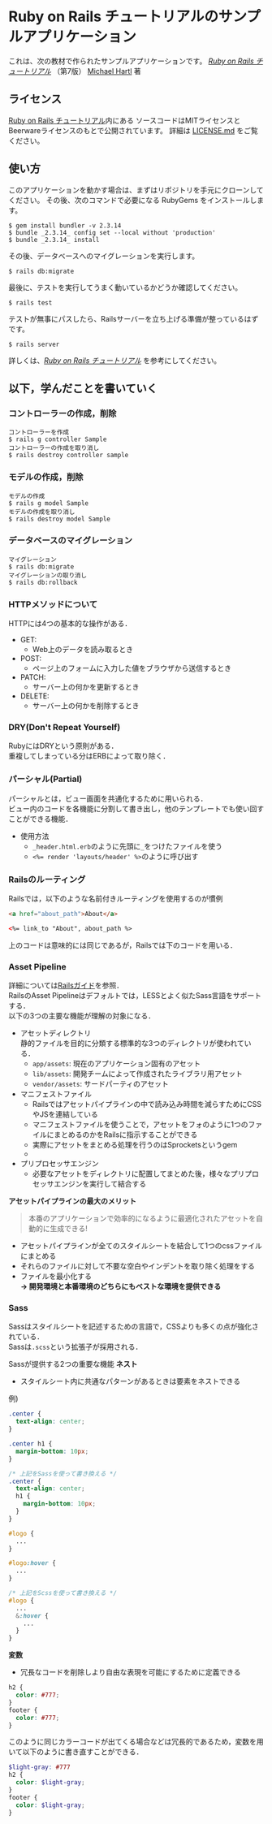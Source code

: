 # Ruby on Rails チュートリアルのサンプルアプリケーション

これは、次の教材で作られたサンプルアプリケーションです。
[*Ruby on Rails チュートリアル*](https://railstutorial.jp/)
（第7版）
[Michael Hartl](https://www.michaelhartl.com/) 著

## ライセンス

[Ruby on Rails チュートリアル](https://railstutorial.jp/)内にある
ソースコードはMITライセンスとBeerwareライセンスのもとで公開されています。
詳細は [LICENSE.md](LICENSE.md) をご覧ください。

## 使い方

このアプリケーションを動かす場合は、まずはリポジトリを手元にクローンしてください。
その後、次のコマンドで必要になる RubyGems をインストールします。

```
$ gem install bundler -v 2.3.14
$ bundle _2.3.14_ config set --local without 'production'
$ bundle _2.3.14_ install
```

その後、データベースへのマイグレーションを実行します。

```
$ rails db:migrate
```

最後に、テストを実行してうまく動いているかどうか確認してください。

```
$ rails test
```

テストが無事にパスしたら、Railsサーバーを立ち上げる準備が整っているはずです。

```
$ rails server
```

詳しくは、[*Ruby on Rails チュートリアル*](https://railstutorial.jp/)
を参考にしてください。


## 以下，学んだことを書いていく
### コントローラーの作成，削除
```
コントローラーを作成
$ rails g controller Sample
コントローラーの作成を取り消し
$ rails destroy controller sample
```

### モデルの作成，削除
```
モデルの作成
$ rails g model Sample
モデルの作成を取り消し
$ rails destroy model Sample
```

### データベースのマイグレーション
```
マイグレーション
$ rails db:migrate
マイグレーションの取り消し
$ rails db:rollback
```

### HTTPメソッドについて
HTTPには4つの基本的な操作がある．
- GET:
  - Web上のデータを読み取るとき
- POST:
  - ページ上のフォームに入力した値をブラウザから送信するとき
- PATCH:
  - サーバー上の何かを更新するとき
- DELETE:
  - サーバー上の何かを削除するとき

### DRY(Don't Repeat Yourself)
RubyにはDRYという原則がある．  
重複してしまっている分はERBによって取り除く．

### パーシャル(Partial)
パーシャルとは，ビュー画面を共通化するために用いられる．  
ビュー内のコードを各機能に分割して書き出し，他のテンプレートでも使い回すことができる機能．  
- 使用方法
  - `_header.html.erb`のように先頭に`_`をつけたファイルを使う
  - `<%= render 'layouts/header' %>`のように呼び出す

### Railsのルーティング
Railsでは，以下のような名前付きルーティングを使用するのが慣例
```html
<a href="about_path">About</a>

<%= link_to "About", about_path %>
```
上のコードは意味的には同じであるが，Railsでは下のコードを用いる．

### Asset Pipeline
詳細については[Railsガイド](https://railsguides.jp/asset_pipeline.html)を参照．  
RailsのAsset Pipelineはデフォルトでは，LESSとよく似たSass言語をサポートする．  
以下の3つの主要な機能が理解の対象になる．
- アセットディレクトリ  
  静的ファイルを目的に分類する標準的な3つのディレクトリが使われている．
  - `app/assets`: 現在のアプリケーション固有のアセット
  - `lib/assets`: 開発チームによって作成されたライブラリ用アセット
  - `vendor/assets`: サードパーティのアセット
- マニフェストファイル
  - Railsではアセットパイプラインの中で読み込み時間を減らすためにCSSやJSを連結している
  - マニフェストファイルを使うことで，アセットをフォのように1つのファイルにまとめるのかをRailsに指示することができる
  - 実際にアセットをまとめる処理を行うのはSprocketsというgem
  - 
- プリプロセッサエンジン
  - 必要なアセットをディレクトリに配置してまとめた後，様々なプリプロセッサエンジンを実行して結合する

**アセットパイプラインの最大のメリット**
> 本番のアプリケーションで効率的になるように最適化されたアセットを自動的に生成できる!
- アセットパイプラインが全てのスタイルシートを結合して1つのcssファイルにまとめる
- それらのファイルに対して不要な空白やインデントを取り除く処理をする
- ファイルを最小化する  
**→ 開発環境と本番環境のどちらにもベストな環境を提供できる**

### Sass
Sassはスタイルシートを記述するための言語で，CSSよりも多くの点が強化されている．  
Sassは`.scss`という拡張子が採用される．　　

Sassが提供する2つの重要な機能
**ネスト**
- スタイルシート内に共通なパターンがあるときは要素をネストできる

例)
```scss
.center {
  text-align: center;
}

.center h1 {
  margin-bottom: 10px;
}

/* 上記をSassを使って書き換える */
.center {
  text-align: center;
  h1 {
    margin-bottom: 10px;
  }
}
```

```scss
#logo {
  ...
}

#logo:hover {
  ...
}

/* 上記をScssを使って書き換える */
#logo {
  ...
  &:hover {
    ...
  }
}
```

**変数**
- 冗長なコードを削除しより自由な表現を可能にするために定義できる

```scss
h2 {
  color: #777;
}
footer {
  color: #777;
}
```
このように同じカラーコードが出てくる場合などは冗長的であるため，変数を用いて以下のように書き直すことができる．
```scss
$light-gray: #777
h2 {
  color: $light-gray;
}
footer {
  color: $light-gray;
}
```
